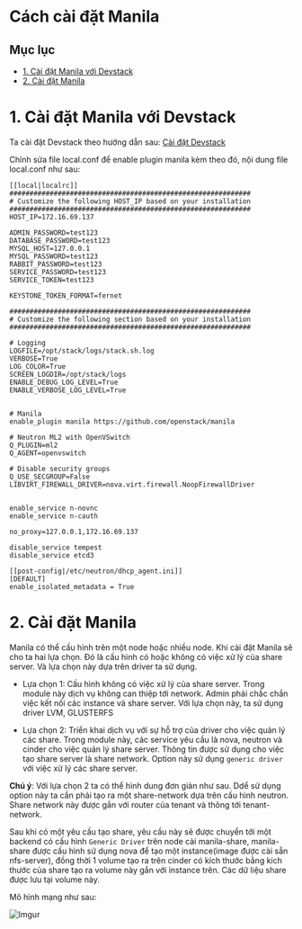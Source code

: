 # Cách cài đặt Manila

## Mục lục
- [1. Cài đặt Manila với Devstack](#1)
- [2. Cài đặt Manila](#2)

<a name="1"></a>

# 1. Cài đặt Manila với Devstack

Ta cài đặt Devstack theo hướng dẫn sau:
[Cài đặt Devstack](https://github.com/CLOUDRITY/SVTT/blob/master/HuongNV/C%C3%A0i%20%C4%91%E1%BA%B7t%20v%C3%A0%20s%E1%BB%AD%20d%E1%BB%A5ng%20Devstack/C%C3%A0i%20%C4%91%E1%BA%B7t%20Devstack.md)

Chỉnh sửa file local.conf để enable plugin manila kèm theo đó, nội dung file local.conf như sau:

```
[[local|localrc]]
############################################################
# Customize the following HOST_IP based on your installation
############################################################
HOST_IP=172.16.69.137

ADMIN_PASSWORD=test123
DATABASE_PASSWORD=test123
MYSQL_HOST=127.0.0.1
MYSQL_PASSWORD=test123
RABBIT_PASSWORD=test123
SERVICE_PASSWORD=test123
SERVICE_TOKEN=test123

KEYSTONE_TOKEN_FORMAT=fernet

############################################################
# Customize the following section based on your installation
############################################################

# Logging
LOGFILE=/opt/stack/logs/stack.sh.log
VERBOSE=True
LOG_COLOR=True
SCREEN_LOGDIR=/opt/stack/logs
ENABLE_DEBUG_LOG_LEVEL=True
ENABLE_VERBOSE_LOG_LEVEL=True


# Manila
enable_plugin manila https://github.com/openstack/manila

# Neutron ML2 with OpenVSwitch
Q_PLUGIN=ml2
Q_AGENT=openvswitch

# Disable security groups
Q_USE_SECGROUP=False
LIBVIRT_FIREWALL_DRIVER=nova.virt.firewall.NoopFirewallDriver


enable_service n-novnc
enable_service n-cauth

no_proxy=127.0.0.1,172.16.69.137

disable_service tempest
disable_service etcd3

[[post-config|/etc/neutron/dhcp_agent.ini]]
[DEFAULT]
enable_isolated_metadata = True
```

<a name="2"></a>

# 2. Cài đặt Manila

Manila có thể cấu hình trên một node hoặc nhiều node. Khi cài đặt Manila sẽ cho ta hai lựa chọn. Đó là cấu hình có hoặc không có việc xử lý của share server. Và lựa chọn này dựa trên driver ta sử dụng.

- Lựa chọn 1: Cấu hình không có việc xử lý của share server. Trong module này dịch vụ không can thiệp tới network. Admin phải chắc chắn việc kết nối các instance và share server. Với lựa chọn này, ta sử dụng driver LVM, GLUSTERFS

- Lựa chọn 2: Triển khai dịch vụ với sự hỗ trợ của driver cho việc quản lý các share. Trong module này, các service yêu cầu là nova, neutron và cinder cho việc quản lý share server. Thông tin được sử dụng cho việc tạo share server là share network. Option này sử dụng `generic driver` với việc xử lý các share server.

**Chú ý**: Với lựa chọn 2 ta có thể hình dung đơn giản như sau. Ddể sử dụng option này ta cần phải tạo ra một share-network dựa trên cấu hình neutron. Share network này được gắn với router của tenant và thông tới tenant-network.

Sau khi có một yêu cầu tạo share, yêu cầu này sẽ được chuyển tới một backend có cấu hình `Generic Driver` trên node cài manila-share, manila-share được cấu hình sử dụng nova để tạo một instance(image được cài sẵn nfs-server), đồng thời 1 volume tạo ra trên cinder có kích thước bằng kích thước của share tạo ra volume này gắn với instance trên. Các dữ liệu share được lưu tại volume này.

Mô hình mạng như sau:

![Imgur](https://i.imgur.com/Gf1vpyP.png)